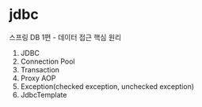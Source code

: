# jdbc
스프링 DB 1편 - 데이터 접근 핵심 원리



1. JDBC
2. Connection Pool
3. Transaction
4. Proxy AOP
5. Exception(checked exception, unchecked exception)
6. JdbcTemplate
